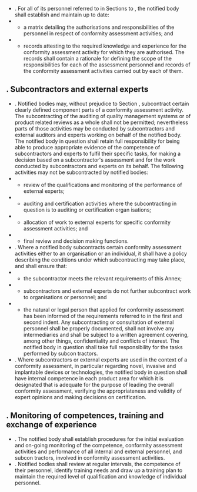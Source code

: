 - .   For  all  of  its  personnel  referred  to  in  Sections    to  ,  the  notified  body  shall  establish  and  maintain  up  to date:
- -  a matrix detailing the authorisations and responsibilities of  the personnel in respect of conformity assessment activities; and
- -  records  attesting  to  the  required  knowledge  and  experience  for  the  conformity  assessment  activity  for  which they are authorised. The records shall contain a rationale for defining the scope of  the responsibilities for each of  the assessment personnel and records of the conformity assessment activities carried out by each of them.
## . Subcontractors and external experts
- .   Notified  bodies  may,  without  prejudice  to  Section  ,  subcontract  certain  clearly  defined  component  parts  of a conformity assessment activity.
The subcontracting of  the auditing of quality management systems or of product related reviews as a whole shall not be permitted; nevertheless parts of  those activities may be conducted by subcontractors and external auditors and  experts  working  on  behalf  of  the  notified  body.  The  notified  body  in  question  shall  retain  full  responsibility for  being  able  to  produce  appropriate  evidence  of  the  competence  of  subcontractors  and  experts  to  fulfil  their specific  tasks,  for  making  a  decision  based  on  a  subcontractor's  assessment  and  for  the  work  conducted  by subcontractors and experts on its behalf.
The following activities may not be subcontracted by notified bodies:
- -  review of the qualifications and monitoring of the performance of external experts;
- - auditing and certification  activities  where  the  subcontracting  in  question  is  to  auditing  or  certification  organ­ isations;
- -  allocation of work to external experts for specific conformity assessment activities; and
- -  final review and decision making functions.
- .   Where  a  notified  body  subcontracts  certain  conformity  assessment  activities  either  to  an  organisation  or  an individual,  it  shall  have  a  policy  describing  the  conditions  under  which  subcontracting  may  take  place,  and  shall ensure that:
- -  the subcontractor meets the relevant requirements of this Annex;
- -  subcontractors and external experts do not further subcontract work to organisations or personnel; and
- -  the  natural  or  legal  person  that  applied  for  conformity  assessment  has  been  informed  of  the  requirements referred to in the first and second indent.
Any  subcontracting  or  consultation  of  external  personnel  shall  be  properly  documented,  shall  not  involve  any intermediaries  and  shall  be  subject  to  a  written  agreement  covering,  among  other  things,  confidentiality  and conflicts of interest. The notified body in question shall take full responsibility for  the tasks performed by subcon­ tractors.
- .   Where  subcontractors  or  external  experts  are  used  in  the  context  of  a  conformity  assessment,  in  particular regarding  novel,  invasive  and  implantable  devices  or  technologies,  the  notified  body  in  question  shall  have internal  competence  in  each  product  area  for  which  it  is  designated  that  is  adequate  for  the  purpose  of  leading the  overall  conformity  assessment,  verifying  the  appropriateness  and  validity  of  expert  opinions  and  making decisions on certification.
## . Monitoring of competences, training and exchange of experience
- .   The notified body shall establish procedures for the initial evaluation and on-going monitoring of the competence, conformity assessment activities and performance of all internal and external personnel, and subcon­ tractors, involved in conformity assessment activities.
- .   Notified  bodies  shall  review  at  regular  intervals,  the  competence  of  their  personnel,  identify  training  needs  and draw  up  a  training  plan  to  maintain  the  required  level  of  qualification  and  knowledge  of  individual  personnel. 